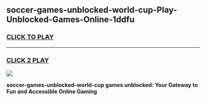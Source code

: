 
## soccer-games-unblocked-world-cup-Play-Unblocked-Games-Online-1ddfu
<h3>
<a href="https://premium76.site?title=soccer-games-unblocked-world-cup&ref=24A">CLICK TO PLAY</a></h3>
<hr>

<h3>
<a href="https://premium76.site?title=soccer-games-unblocked-world-cup&ref=24A">CLICK 2 PLAY</a>
  
</h3>

<a href="https://premium76.site?title=soccer-games-unblocked-world-cup&ref=24A"><img src="https://clearcache.store/games.png"></a>


**soccer-games-unblocked-world-cup games unblocked: Your Gateway to Fun and Accessible Online Gaming**
